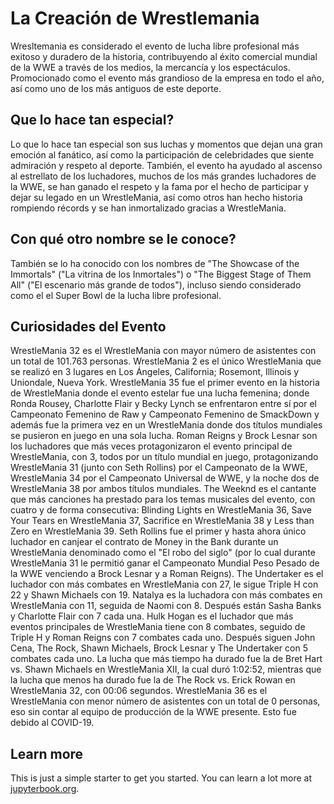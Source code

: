 # La Creación de Wrestlemania

Wresltemania es considerado el evento de lucha libre profesional más exitoso y duradero de la historia, contribuyendo al éxito comercial mundial de la WWE a través de los medios, la mercancía y los espectáculos. Promocionado como el evento más grandioso de la empresa en todo el año, así como uno de los más antiguos de este deporte.

## Que lo hace tan especial?

Lo que lo hace tan especial son sus luchas y momentos que dejan una gran emoción al fanático, así como la participación de celebridades que siente admiración y respeto al deporte. También, el evento ha ayudado al ascenso al estrellato de los luchadores, muchos de los más grandes luchadores de la WWE, se han ganado el respeto y la fama por el hecho de participar y dejar su legado en un WrestleMania, así como otros han hecho historia rompiendo récords y se han inmortalizado gracias a WrestleMania.


## Con qué otro nombre se le conoce?

También se lo ha conocido con los nombres de "The Showcase of the Immortals" ("La vitrina de los Inmortales") o "The Biggest Stage of Them All" ("El escenario más grande de todos"), incluso siendo considerado como el  el Super Bowl de la lucha libre profesional.



## Curiosidades del Evento

WrestleMania 32 es el WrestleMania con mayor número de asistentes con un total de 101.763 personas.
WrestleMania 2 es el único WrestleMania que se realizó en 3 lugares en Los Ángeles, California; Rosemont, Illinois y Uniondale, Nueva York.
WrestleMania 35 fue el primer evento en la historia de WrestleMania donde el evento estelar fue una lucha femenina; donde Ronda Rousey, Charlotte Flair y Becky Lynch se enfrentaron entre sí por el Campeonato Femenino de Raw y Campeonato Femenino de SmackDown y además fue la primera vez en un WrestleMania donde dos títulos mundiales se pusieron en juego en una sola lucha.
Roman Reigns y Brock Lesnar son los luchadores que más veces protagonizaron el evento principal de WrestleMania, con 3, todos por un título mundial en juego, protagonizando WrestleMania 31 (junto con Seth Rollins) por el Campeonato de la WWE, WrestleMania 34 por el Campeonato Universal de WWE, y la noche dos de WrestleMania 38 por ambos títulos mundiales.
The Weeknd es el cantante que más canciones ha prestado para los temas musicales del evento, con cuatro y de forma consecutiva: Blinding Lights en WrestleMania 36, Save Your Tears en WrestleMania 37, Sacrifice en WrestleMania 38 y Less than Zero en WrestleMania 39.
Seth Rollins fue el primer y hasta ahora único luchador en canjear el contrato de Money in the Bank durante un WrestleMania denominado como el "El robo del siglo" (por lo cual durante WrestleMania 31 le permitió ganar el Campeonato Mundial Peso Pesado de la WWE venciendo a Brock Lesnar y a Roman Reigns).
The Undertaker es el luchador con más combates en WrestleMania con 27, le sigue Triple H con 22 y Shawn Michaels con 19.
Natalya es la luchadora con más combates en WrestleMania con 11, seguida de Naomi con 8. Después están Sasha Banks y Charlotte Flair con 7 cada una.
Hulk Hogan es el luchador que más eventos principales de WrestleMania tiene con 8 combates, seguido de Triple H y Roman Reigns con 7 combates cada uno. Después siguen John Cena, The Rock, Shawn Michaels, Brock Lesnar y The Undertaker con 5 combates cada uno.
La lucha que más tiempo ha durado fue la de Bret Hart vs. Shawn Michaels en WrestleMania XII, la cual duró 1:02:52, mientras que la lucha que menos ha durado fue la de The Rock vs. Erick Rowan en WrestleMania 32, con 00:06 segundos.
WrestleMania 36 es el WrestleMania con menor número de asistentes con un total de 0 personas, eso sin contar al equipo de producción de la WWE presente. Esto fue debido al COVID-19.



## Learn more

This is just a simple starter to get you started.
You can learn a lot more at [jupyterbook.org](https://jupyterbook.org).

